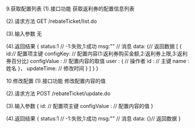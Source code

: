 9.获取配置列表
(1).接口功能
获取返利券的配置信息列表

(2).请求方法
GET /rebateTicket/list.do

(3).输入参数
无

(4).返回结果
{
	status:1 // -1:失败,1:成功
	msg:"" // 消息
	data: {// 返回数据
		[
			{
				id:// 配置项主键
				configKey: // 配置内容(1:返利券购买金额,2:返利券上限,3:返利券百分比)
				configValue : // 配置内容的取值
				user : { // 操作者
					id : // 主键
					name : 姓名
				}，
				updateTime: // 修改时间
			}
		]
	}
}


10.修改配置
(1).接口功能
修改配置内容的值

(2).请求方法
POST /rebateTicket/update.do

(3).输入参数
{
	id: // 配置项主键
	configValue : // 配置内容的值
}

(4).返回结果
{
	status:1 // -1:失败,1:成功
	msg:"" // 消息
	data: {}// 返回数据
}